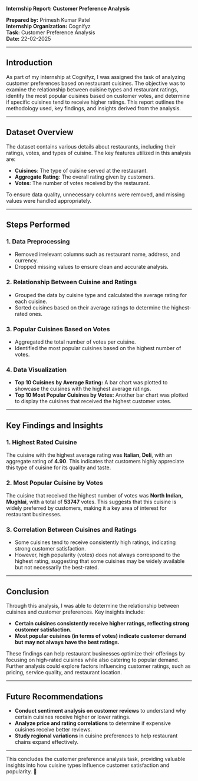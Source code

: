 **Internship Report: Customer Preference Analysis**

**Prepared by:** Primesh Kumar Patel  
**Internship Organization:** Cognifyz  
**Task:** Customer Preference Analysis  
**Date:** 22-02-2025  

---

## **Introduction**
As part of my internship at Cognifyz, I was assigned the task of analyzing customer preferences based on restaurant cuisines. The objective was to examine the relationship between cuisine types and restaurant ratings, identify the most popular cuisines based on customer votes, and determine if specific cuisines tend to receive higher ratings. This report outlines the methodology used, key findings, and insights derived from the analysis.

---

## **Dataset Overview**
The dataset contains various details about restaurants, including their ratings, votes, and types of cuisine. The key features utilized in this analysis are:
- **Cuisines**: The type of cuisine served at the restaurant.
- **Aggregate Rating**: The overall rating given by customers.
- **Votes**: The number of votes received by the restaurant.

To ensure data quality, unnecessary columns were removed, and missing values were handled appropriately.

---

## **Steps Performed**

### **1. Data Preprocessing**
- Removed irrelevant columns such as restaurant name, address, and currency.
- Dropped missing values to ensure clean and accurate analysis.

### **2. Relationship Between Cuisine and Ratings**
- Grouped the data by cuisine type and calculated the average rating for each cuisine.
- Sorted cuisines based on their average ratings to determine the highest-rated ones.

### **3. Popular Cuisines Based on Votes**
- Aggregated the total number of votes per cuisine.
- Identified the most popular cuisines based on the highest number of votes.

### **4. Data Visualization**
- **Top 10 Cuisines by Average Rating:** A bar chart was plotted to showcase the cuisines with the highest average ratings.
- **Top 10 Most Popular Cuisines by Votes:** Another bar chart was plotted to display the cuisines that received the highest customer votes.

---

## **Key Findings and Insights**

### **1. Highest Rated Cuisine**
The cuisine with the highest average rating was **Italian, Deli**, with an aggregate rating of **4.90**. This indicates that customers highly appreciate this type of cuisine for its quality and taste.

### **2. Most Popular Cuisine by Votes**
The cuisine that received the highest number of votes was **North Indian, Mughlai​**, with a total of **53747** votes. This suggests that this cuisine is widely preferred by customers, making it a key area of interest for restaurant businesses.

### **3. Correlation Between Cuisines and Ratings**
- Some cuisines tend to receive consistently high ratings, indicating strong customer satisfaction.
- However, high popularity (votes) does not always correspond to the highest rating, suggesting that some cuisines may be widely available but not necessarily the best-rated.

---

## **Conclusion**
Through this analysis, I was able to determine the relationship between cuisines and customer preferences. Key insights include:
- **Certain cuisines consistently receive higher ratings, reflecting strong customer satisfaction.**
- **Most popular cuisines (in terms of votes) indicate customer demand but may not always have the best ratings.**

These findings can help restaurant businesses optimize their offerings by focusing on high-rated cuisines while also catering to popular demand. Further analysis could explore factors influencing customer ratings, such as pricing, service quality, and restaurant location.

---

## **Future Recommendations**
- **Conduct sentiment analysis on customer reviews** to understand why certain cuisines receive higher or lower ratings.
- **Analyze price and rating correlations** to determine if expensive cuisines receive better reviews.
- **Study regional variations** in cuisine preferences to help restaurant chains expand effectively.

---

This concludes the customer preference analysis task, providing valuable insights into how cuisine types influence customer satisfaction and popularity. 🚀


